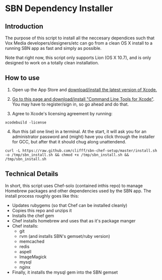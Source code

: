 # SBN Dependency Installer

## Introduction
The purpose of this script to install all the neccesary dependices such
that Vox Media developers/designers/etc can go from a clean OS X install to a
running SBN app as fast and simply as possible.

Note that right now, this script only supports Lion (OS X 10.7), and
is only designed to work on a totally clean installation.

## How to use

1. Open up the App Store and [download/install the latest version of Xcode.](https://itunes.apple.com/us/app/xcode/id497799835?mt=12)

2. [Go to this page and download/install "Command Line Tools for Xcode"](https://developer.apple.com/downloads/index.action).
You may have to register/sign in, so go ahead and do that.

3. Agree to Xcode's licensing agreement by running:

<!-- break list -->

    xcodebuild -license

4. Run this (all one line) in a terminal. At the start, it will ask you for an administrator password and (might) have you click through the installer for GCC, but after that it should chug along unattendend.

<!-- force end of numbered list before code black -->

    curl -L https://raw.github.com/clifff/sbn-chef-setup/master/install.sh -o /tmp/sbn_install.sh && chmod +x /tmp/sbn_install.sh && /tmp/sbn_install.sh

## Technical Details
In short, this script uses Chef-solo (contained inthis repo) to manage Homebrew packages and other dependencies used by the SBN app. The install process roughly goes like this:

* Updates rubygems (so that Chef can be installed cleanly)
* Copies this repo and unzips it
* Installs the chef gem
* Chef installs homebrew and uses that as it's package manger
* Chef installs:
  * git
  * rvm (and installs SBN's gemset/ruby version)
  * memcached
  * redis
  * aspell
  * ImageMagick
  * mysql
  * nginx
* Finally, it installs the mysql gem into the SBN gemset
